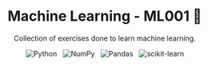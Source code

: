 <div align="center">
  
  # Machine Learning - ML001 🤖
  Collection of exercises done to learn machine learning.
  
  ![Python](https://img.shields.io/badge/Python-3670A0?style=flat&logo=python&logoColor=ffdd54)
  &nbsp;
  ![NumPy](https://img.shields.io/badge/numpy-%23013243.svg?style=flat&logo=numpy&logoColor=white)
  &nbsp;
  ![Pandas](https://img.shields.io/badge/pandas-%23150458.svg?style=for-the-badge&logo=pandas&logoColor=white)
  &nbsp;
  ![scikit-learn](https://img.shields.io/badge/scikit--learn-%23F7931E.svg?style=flat&logo=scikit-learn&logoColor=white)
</div>

